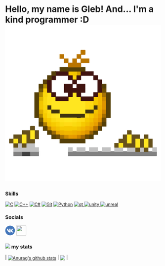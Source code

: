 Hello, my name is Gleb! And... I'm a kind programmer :D ![](https://github.com/Gmel2004/Gmel2004/blob/main/Progger.gif) 
============================================================================================================================

### Skills

<p align="left">
<a href="https://docs.microsoft.com/en-us/cpp/?view=msvc-170" target="_blank" rel="noreferrer"><img src="https://raw.githubusercontent.com/danielcranney/readme-generator/main/public/icons/skills/c-colored.svg" width="36" height="36" alt="C" /></a>
<a href="https://docs.microsoft.com/en-us/cpp/?view=msvc-170" target="_blank" rel="noreferrer"><img src="https://raw.githubusercontent.com/danielcranney/readme-generator/main/public/icons/skills/cplusplus-colored.svg" width="36" height="36" alt="C++" /></a>
<a href="https://docs.microsoft.com/en-us/dotnet/csharp/" target="_blank" rel="noreferrer"><img src="https://raw.githubusercontent.com/danielcranney/readme-generator/main/public/icons/skills/csharp-colored.svg" width="36" height="36" alt="C#" /></a>
<a href="https://git-scm.com/" target="_blank" rel="noreferrer"><img src="https://raw.githubusercontent.com/danielcranney/readme-generator/main/public/icons/skills/git-colored.svg" width="36" height="36" alt="Git" /></a>
<a href="https://www.python.org/" target="_blank" rel="noreferrer"><img src="https://raw.githubusercontent.com/danielcranney/readme-generator/main/public/icons/skills/python-colored.svg" width="36" height="36" alt="Python" /></a>
<a href="https://www.qt.io/" target="_blank" rel="noreferrer"> <img src="https://upload.wikimedia.org/wikipedia/commons/0/0b/Qt_logo_2016.svg" alt="qt" width="36" height="36"/> </a> <a href="https://unity.com/" target="_blank" rel="noreferrer"> <img src="https://www.vectorlogo.zone/logos/unity3d/unity3d-icon.svg" alt="unity" width="36" height="36"/> </a> <a href="https://unrealengine.com/" target="_blank" rel="noreferrer"> <img src="https://raw.githubusercontent.com/kenangundogan/fontisto/036b7eca71aab1bef8e6a0518f7329f13ed62f6b/icons/svg/brand/unreal-engine.svg" alt="unreal" width="36" height="36"/> </a>
</p>

### Socials

<p align="left"> <a href="https://vk.com/gmel2004" target="_blank" rel="noreferrer"><img src="https://github.com/Gmel2004/Gmel2004/blob/main/vk-icon.png" width="32" height="32" /></a> <a href="https://www.youtube.com/channel/UCNdjl5yjwfgu4R24mFlZztg" target="_blank" rel="noreferrer"><img src="https://raw.githubusercontent.com/danielcranney/readme-generator/main/public/icons/socials/youtube.svg" width="32" height="32" /></a></p>

### </a><img src="https://media.giphy.com/media/v1.Y2lkPTc5MGI3NjExNmZmZjljNWFjNmUzN2ViYjczYmEzNWJjZjQ1NWJmODczZDRiNThhZCZjdD1z/juua9i2c2fA0AIp2iq/giphy.gif" width="30"> my stats
| <a href="https://github.com/anuraghazra/github-readme-stats"><img align="center" src="https://github-readme-stats.vercel.app/api?username=Gmel2004&show_icons=true&theme=merko" alt="Anurag's github stats" /></a> | <a href="https://github.com/anuraghazra/github-readme-stats"><img align="center" src="https://github-readme-stats.vercel.app/api/top-langs/?username=Gmel2004&layout=compact&theme=radical" /></a> |
